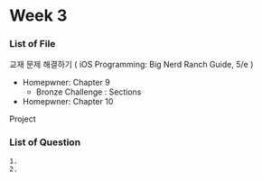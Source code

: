 # Week 3

### List of File

교재 문제 해결하기 ( iOS Programming: Big Nerd Ranch Guide, 5/e )

- Homepwner:  Chapter 9 
  - Bronze Challenge : Sections
- Homepwner: Chapter 10

Project 

### List of Question

	1. 
	2. 



